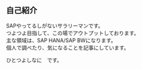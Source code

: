 ## 自己紹介
 
SAPやってるしがないサラリーマンです。  
つよつよ目指して、この場でアウトプットしております。  
主な領域は、SAP HANA/SAP BWになります。  
個人で調べたり、気になることを記事にしています。  

ひとつよしなに　です。
